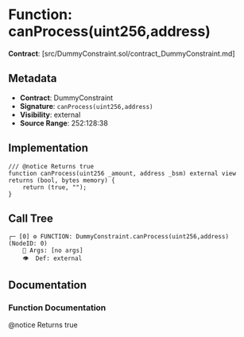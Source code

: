 # Function: canProcess(uint256,address)

**Contract**: [src/DummyConstraint.sol/contract_DummyConstraint.md]

## Metadata

- **Contract**: DummyConstraint
- **Signature**: `canProcess(uint256,address)`
- **Visibility**: external
- **Source Range**: 252:128:38

## Implementation

```solidity
/// @notice Returns true
function canProcess(uint256 _amount, address _bsm) external view returns (bool, bytes memory) {
    return (true, "");
}
```

## Call Tree

```
┌─ [0] ⚙️ FUNCTION: DummyConstraint.canProcess(uint256,address) (NodeID: 0)
    💬 Args: [no args]
    👁️  Def: external
```

## Documentation

### Function Documentation

@notice Returns true
